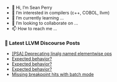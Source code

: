 - 👋 Hi, I’m Sean Perry
- 👀 I’m interested in compilers (c++, COBOL, llvm)
- 🌱 I’m currently learning ...
- 💞️ I’m looking to collaborate on ...
- 📫 How to reach me ...

<!---
s66perry/s66perry is a ✨ special ✨ repository because its `README.md` (this file) appears on your GitHub profile.
You can click the Preview link to take a look at your changes.
--->
### 📕 Latest LLVM Discourse Posts

<!-- DISCOURSE-LLVM:START -->
- [[PSA] Deprecating linalg named elementwise ops](https://discourse.llvm.org/t/psa-deprecating-linalg-named-elementwise-ops/84833#post_1)
- [Expected behavior?](https://discourse.llvm.org/t/expected-behavior/84805#post_6)
- [Expected behavior?](https://discourse.llvm.org/t/expected-behavior/84805#post_5)
- [Expected behavior?](https://discourse.llvm.org/t/expected-behavior/84805#post_4)
- [Missing breakpoint hits with batch mode](https://discourse.llvm.org/t/missing-breakpoint-hits-with-batch-mode/84832#post_1)
<!-- DISCOURSE-LLVM:END -->
